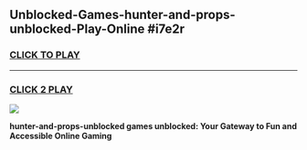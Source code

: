 
## Unblocked-Games-hunter-and-props-unblocked-Play-Online #i7e2r
<h3>
<a href="https://news.freeplayer.one?title=hunter-and-props-unblocked&ref=3">CLICK TO PLAY</a></h3>
<hr>

<h3>
<a href="https://news.freeplayer.one?title=hunter-and-props-unblocked&ref=3">CLICK 2 PLAY</a>
  
</h3>

<a href="https://news.freeplayer.one?title=hunter-and-props-unblocked&ref=3"><img src="https://clearcache.store/games.png"></a>


**hunter-and-props-unblocked games unblocked: Your Gateway to Fun and Accessible Online Gaming**
